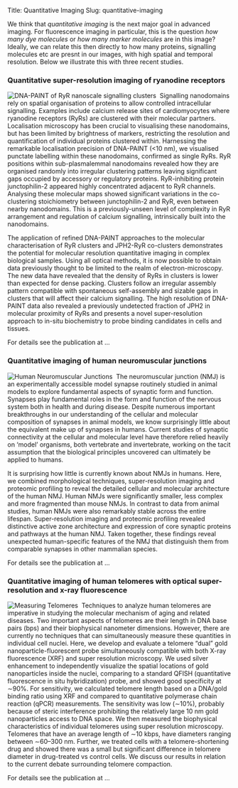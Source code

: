 Title: Quantitative Imaging
Slug: quantitative-imaging

We think that _quantitative imaging_ is the next major goal in advanced imaging. For fluorescence imaging in particular, this is the question _how many dye molecules_ or _how many marker molecules_ are in this image? Ideally, we can relate this then directly to how many proteins, signalling molecules etc are presnt in our images, with high spatial and temporal resolution. Below we illustrate this with three recent studies.

### Quantitative super-resolution imaging of ryanodine receptors
 
<img style="float:left; border-right:8px solid white" src="/images/research/ryr-paint-small.png" alt="DNA-PAINT of RyR nanoscale signalling clusters"/>
Signalling nanodomains rely on spatial organisation of proteins to allow controlled intracellular signalling. Examples include calcium release sites of cardiomyocytes where ryanodine receptors (RyRs) are clustered with their molecular partners. Localisation microscopy has been crucial to visualising these nanodomains, but has been limited by brightness of markers, restricting the resolution and quantification of individual proteins clustered within. Harnessing the remarkable localisation precision of DNA-PAINT (<10 nm), we visualised punctate labelling within these nanodomains, confirmed as single RyRs. RyR positions within sub-plasmalemmal nanodomains revealed how they are organised randomly into irregular clustering patterns leaving significant gaps occupied by accessory or regulatory proteins. RyR-inhibiting protein junctophilin-2 appeared highly concentrated adjacent to RyR channels. Analysing these molecular maps showed significant variations in the co-clustering stoichiometry between junctophilin-2 and RyR, even between nearby nanodomains. This is a previously-unseen level of complexity in RyR arrangement and regulation of calcium signalling, intrinsically built into the nanodomains.

The application of refined DNA-PAINT approaches to the molecular characterisation of RyR clusters and JPH2-RyR co-clusters demonstrates the potential for molecular resolution quantitative imaging in complex biological samples. Using all optical methods, it is now possible to obtain data previously thought to be limited to the realm of electron-microscopy. The new data have revealed that the density of RyRs in clusters is lower than expected for dense packing. Clusters follow an irregular assembly pattern compatible with spontaneous self-assembly and sizable gaps in clusters that will affect their calcium signalling. The high resolution of DNA-PAINT data also revealed a previously undetected fraction of JPH2 in molecular proximity of RyRs and presents a novel super-resolution approach to in-situ biochemistry to probe binding candidates in cells and tissues.

For details see the publication at ...

### Quantitative imaging of human neuromuscular junctions

<img style="float:left; border-right:8px solid white" src="/images/research/human-nmjs-small.jpg" alt="Human Neuromuscular Junctions"/> The neuromuscular junction (NMJ) is an experimentally accessible model synapse routinely studied in animal models to explore fundamental aspects of synaptic form and function. Synapses play fundamental roles in the form and function of the nervous system both in health and during disease. Despite numerous important breakthroughs in our understanding of the cellular and molecular composition of synapses in animal models, we know surprisingly little about the equivalent make up of synapses in humans. Current studies of synaptic connectivity at the cellular and molecular level have therefore relied heavily on ‘model’ organisms, both vertebrate and invertebrate, working on the tacit assumption that the biological principles uncovered can ultimately be applied to humans.

It is surprising how little is currently known about NMJs in humans. Here, we combined morphological techniques, super-resolution imaging and proteomic profiling to reveal the detailed cellular and molecular architecture of the human NMJ. Human NMJs were significantly smaller, less complex and more fragmented than mouse NMJs. In contrast to data from animal studies, human NMJs were also remarkably stable across the entire lifespan. Super-resolution imaging and proteomic profiling revealed distinctive active zone architecture and expression of core synaptic proteins and pathways at the human NMJ. Taken together, these findings reveal unexpected human-specific features of the NMJ that distinguish them from comparable synapses in other mammalian species.

For details see the publication at ...

### Quantitative imaging of human telomeres with optical super-resolution and x-ray fluorescence

<img style="float:left; border-right:8px solid white" src="/images/research/ACS-nano-telomere.gif" alt="Measuring Telomeres"/> Techniques to analyze human telomeres are imperative in studying the molecular mechanism of aging and related diseases. Two important aspects of telomeres are their length in DNA base pairs (bps) and their biophysical nanometer dimensions. However, there are currently no techniques that can simultaneously measure these quantities in individual cell nuclei. Here, we develop and evaluate a telomere “dual” gold nanoparticle-fluorescent probe simultaneously compatible with both X-ray fluorescence (XRF) and super resolution microscopy. We used silver enhancement to independently visualize the spatial locations of gold nanoparticles inside the nuclei, comparing to a standard QFISH (quantitative fluorescence in situ hybridization) probe, and showed good specificity at ∼90%. For sensitivity, we calculated telomere length based on a DNA/gold binding ratio using XRF and compared to quantitative polymerase chain reaction (qPCR) measurements. The sensitivity was low (∼10%), probably because of steric interference prohibiting the relatively large 10 nm gold nanoparticles access to DNA space. We then measured the biophysical characteristics of individual telomeres using super resolution microscopy. Telomeres that have an average length of ∼10 kbps, have diameters ranging between ∼60–300 nm. Further, we treated cells with a telomere-shortening drug and showed there was a small but significant difference in telomere diameter in drug-treated vs control cells. We discuss our results in relation to the current debate surrounding telomere compaction.

For details see the publication at ...
